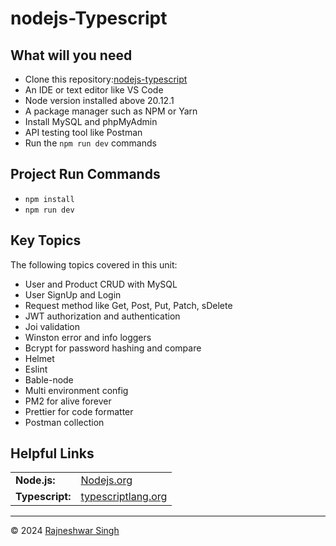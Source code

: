 # nodejs-Typescript

## What will you need

- Clone this repository:<a href="https://github.com/rajneshwarsingh/nodejs-typescript">nodejs-typescript</a>
- An IDE or text editor like VS Code
- Node version installed above 20.12.1
- A package manager such as NPM or Yarn
- Install MySQL and phpMyAdmin
- API testing tool like Postman
- Run the `npm run dev` commands

## Project Run Commands

- `npm install`
- `npm run dev`

## Key Topics

The following topics covered in this unit:

- User and Product CRUD with MySQL
- User SignUp and Login
- Request method like Get, Post, Put, Patch, sDelete
- JWT authorization and authentication
- Joi validation
- Winston error and info loggers
- Bcrypt for password hashing and compare
- Helmet
- Eslint
- Bable-node
- Multi environment config
- PM2 for alive forever
- Prettier for code formatter
- Postman collection

## Helpful Links

<table>
  <tr>
    <td><b>Node.js:</b></td>
    <td><a href="https://nodejs.org/en">Nodejs.org</a></td>
  </tr>
  <tr>
    <td><b>Typescript:</b></td>
    <td><a href="https://www.typescriptlang.org/">typescriptlang.org</a></td>
  </tr>
</table>

---

© 2024 <a href="https://rajneshwar.com/">Rajneshwar Singh</a>
